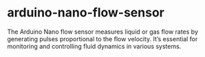 # arduino-nano-flow-sensor
The Arduino Nano flow sensor measures liquid or gas flow rates by generating pulses proportional to the flow velocity. It’s essential for monitoring and controlling fluid dynamics in various systems.
